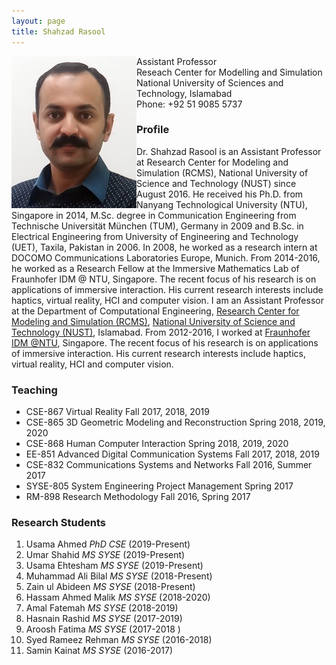 ```yaml
---
layout: page
title: Shahzad Rasool
---
```


<img align="left" src="images/shahzad.jpg">
<!--![MyImage](images/shahzad.jpg)-->

Assistant Professor  
Reseach Center for Modelling and Simulation  
National University of Sciences and Technology, Islamabad  
Phone: +92 51 9085 5737

### Profile
Dr. Shahzad Rasool is an Assistant Professor at Research Center for Modeling and Simulation (RCMS), National University of Science and Technology (NUST) since August 2016. He received his Ph.D. from Nanyang Technological University (NTU), Singapore in 2014, M.Sc. degree in Communication Engineering from Technische Universität München (TUM), Germany in 2009 and B.Sc. in Electrical Engineering from University of Engineering and Technology (UET), Taxila, Pakistan in 2006. In 2008, he worked as a research intern at DOCOMO Communications Laboratories Europe, Munich. From 2014-2016, he worked as a Research Fellow at the Immersive Mathematics Lab of Fraunhofer IDM @ NTU, Singapore. The recent focus of his research is on applications of immersive interaction. His current research interests include haptics, virtual reality, HCI and computer vision.
I am an Assistant Professor at the Department of Computational Engineering, [Research Center for Modeling and Simulation (RCMS)](http://www.nust.edu.pk/INSTITUTIONS/Centers/RCMS/Pages/default.aspx), [National University of Science and Technology (NUST)](www.nust.edu.pk), Islamabad. From 2012-2016, I worked at [Fraunhofer IDM @NTU](www.fraunhofer.sg), Singapore. The recent focus of his research is on applications of immersive interaction. His current research interests include haptics, virtual reality, HCI and computer vision.

### Teaching
*	CSE-867 	Virtual Reality					Fall 2017, 2018, 2019
*	CSE-865 	3D Geometric Modeling and Reconstruction		Spring 2018, 2019, 2020
*	CSE-868 	Human Computer Interaction			Spring 2018, 2019, 2020
*	EE-851 	Advanced Digital Communication Systems		Fall 2017, 2018, 2019
*	CSE-832 	Communications Systems and Networks		Fall 2016, Summer 2017
*	SYSE-805 	System Engineering Project Management		Spring 2017
*	RM-898 	Research Methodology				Fall 2016, Spring 2017

### Research Students
1. Usama Ahmed 	_PhD CSE_	(2019-Present)
2. Umar Shahid 	_MS SYSE_ (2019-Present)
3. Usama Ehtesham 	_MS SYSE_ (2019-Present)
4. Muhammad Ali Bilal 	_MS SYSE_ (2018-Present)
5. Zain ul Abideen 	_MS SYSE_ (2018-Present)
6. Hassam Ahmed Malik	_MS SYSE_ (2018-2020)
7. Amal Fatemah 	_MS SYSE_ (2018-2019)
8. Hasnain Rashid 	_MS SYSE_ (2017-2019)
9. Aroosh Fatima 	_MS SYSE_ (2017-2018 )
10. Syed Rameez Rehman _MS SYSE_ (2016-2018)
11. Samin Kainat 	_MS SYSE_ (2016-2017)
